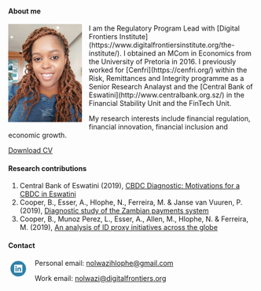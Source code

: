 #### About me
<dl>
<img src="Nolwazi.jpg" style="border: 0pt none; margin-bottom: 1em; float: left; margin-right: 1em;" height="200">
<p style="text-align: left;">
</p>
</dl>
I am the Regulatory Program Lead with [Digital Frontiers Institute](https://www.digitalfrontiersinstitute.org/the-institute/). I obtained an MCom in Economics from the University of Pretoria in 2016. I previously worked for [Cenfri](https://cenfri.org/) within the Risk, Remittances and Integrity programme as a Senior Research Analayst and the [Central Bank of Eswatini](http://www.centralbank.org.sz/) in the Financial Stability Unit and the FinTech Unit.

My research interests include financial regulation, financial innovation, financial inclusion and economic growth.


[Download CV](https://www.dropbox.com/s/nkzv1ouppfga8gl/NolwaziHlophe_CV.pdf?dl=0)

#### Research contributions

1. Central Bank of Eswatini (2019), [CBDC Diagnostic: Motivations for a CBDC in Eswatini](https://www.centralbank.org.sz/fintech/cbdc/CBE-Cenfri%20CBDC%20Diagnostic_Phase1%20(002).pdf)
2. Cooper, B., Esser, A., Hlophe, N., Ferreira, M. & Janse van Vuuren, P. (2019), [Diagnostic study of the Zambian payments system](https://cenfri.org/publications/diagnostic-study-of-the-zambian-payments-system/)
3. Cooper, B., Munoz Perez, L., Esser, A., Allen, M., Hlophe, N. & Ferreira, M. (2019), [An analysis of ID proxy initiatives across the globe](https://cenfri.org/publications/an-analysis-of-id-proxy-initiatives-across-the-globe/)


#### Contact

<dl>
<a href="https://www.linkedin.com/in/nolwazi-hlophe"> 
<img src="Linkedin-Circle-SM-Button.png" style="border: 0pt none; margin-bottom: 1em; float: left; margin-right: 1em;" width="40" height="40">
<p style="text-align: right;">
</p>
</a>
</dl>


Personal email: [nolwazihlophe@gmail.com](mailto:nolwazihlophe@gmail.com)

Work email: [nolwazi@digitalfrontiers.org](mailto:nolwazi@digitalfrontiers.org) 
